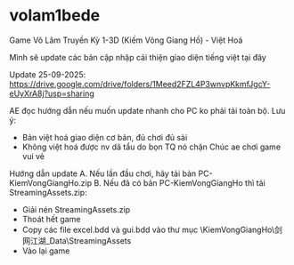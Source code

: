 # volam1bede
Game Võ Lâm Truyền Kỳ 1-3D (Kiếm Võng Giang Hồ) - Việt Hoá

Mình sẽ update các bản cập nhập cải thiện giao diện tiếng việt tại đây


Update 25-09-2025:
https://drive.google.com/drive/folders/1Meed2FZL4P3wnvpKkmfJgcY-eUyXrA8j?usp=sharing

AE đọc hướng dẫn nếu muốn update nhanh cho PC ko phải tải toàn bộ.
Lưu ý:
- Bản việt hoá giao diện cơ bản, đủ chơi đủ sài
- Không việt hoá được nv dã tẩu do bọn TQ nó chặn
Chúc ae chơi game vui vẻ

Hướng dẫn update
A. Nếu lần đầu chơi, hãy tải bản PC-KiemVongGiangHo.zip
B. Nếu đã có bản PC-KiemVongGiangHo thì tải StreamingAssets.zip:
- Giải nén StreamingAssets.zip
- Thoát hết game
- Copy các file excel.bdd và gui.bdd vào thư mục \KiemVongGiangHo\剑网江湖_Data\StreamingAssets
- Vào lại game


